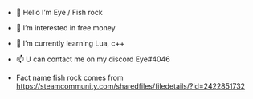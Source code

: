 - 👋 Hello I’m Eye / Fish rock
- 👀 I’m interested in free money
- 🌱 I’m currently learning Lua, c++
- 📫 U can contact me on my discord Eye#4046

- Fact name fish rock comes from https://steamcommunity.com/sharedfiles/filedetails/?id=2422851732
<!---
EyeDevs/EyeDevs is a ✨ special ✨ repository because its `README.md` (this file) appears on your GitHub profile.
You can click the Preview link to take a look at your changes.
--->
